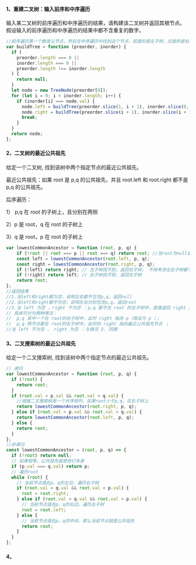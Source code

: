 #### 1、重建二叉树：输入前序和中序遍历

输入某二叉树的前序遍历和中序遍历的结果，请构建该二叉树并返回其根节点。
假设输入的前序遍历和中序遍历的结果中都不含重复的数字。

```js
//前序遍历第一个数是父节点，然后在中序遍历中找到这个节点，前面的是左子树，后面的是右子树。
var buildTree = function (preorder, inorder) {
  if (
    preorder.length === 0 ||
    inorder.length === 0 ||
    preorder.length !== inorder.length
  ) {
    return null;
  }
  let node = new TreeNode(preorder[0]);
  for (let i = 0; i < inorder.length; i++) {
    if (inorder[i] === node.val) {
      node.left = buildTree(preorder.slice(1, i + 1), inorder.slice(0, i));
      node.right = buildTree(preorder.slice(i + 1), inorder.slice(i + 1));
      break;
    }
  }
  return node;
};
```

#### 2、二叉树的最近公共祖先

给定一个二叉树, 找到该树中两个指定节点的最近公共祖先。

最近公共祖先：如果 root 是 p,q 的公共祖先，并且 root.left 和 root.right 都不是 p,q 的公共祖先。

后序遍历：

1） p,q 在 root 的子树上，且分别在两侧

2）p 是 root，q 在 root 的子树上

3）q 是 root，p 在 root 的子树上

```js
var lowestCommonAncestor = function (root, p, q) {
    if (!root || root === p || root === q) return root; //当root为null或等于p,q就返回root
    const left = lowestCommonAncestor(root.left, p, q);
    const right = lowestCommonAncestor(root.right, p, q);
    if (!left) return right; // 左子树找不到，返回右子树， 不用考虑左右子树都不存在的情况下，因为左右子树都不存在，也返回null，和这种情况一样
    if (!right) return left; // 右子树找不到，返回左子树
    return root;
};
//返回结果
//1.当left和right都为空，说明左右都不包含p,q，返回null
//2.当left和right都不为空，说明左右分别包含p,q，返回root
//3.当 left 为空 ，right 不为空 ：p,q 都不在 root 的左子树中，直接返回 right 。
// 具体可分为两种情况：
//  p,q 其中一个在 root的右子树中，此时 right 指向 p（假设为 p ）；
//  p,q 两节点都在 root的右子树中，此时的 right 指向最近公共祖先节点 ；
//当 left 不为空 ， right 为空 ：与情况 3. 同理
```

#### 3、二叉搜索树的最近公共祖先

给定一个二叉搜索树, 找到该树中两个指定节点的最近公共祖先。

```js
// 递归
var lowestCommonAncestor = function (root, p, q) {
  if (!root) {
    return root;
  }
  if (root.val < p.val && root.val < q.val) {
    //根据二叉搜索树是一个升序排列，如果root小于p,q，在右子树上
    return lowestCommonAncestor(root.right, p, q);
  } else if (root.val > p.val && root.val > q.val) {
    return lowestCommonAncestor(root.left, p, q);
  } else {
    return root;
  }
};
//非递归
const lowestCommonAncestor = (root, p, q) => {
  if (!root) return null;
  // 如果相等，公共祖先就是他们本身
  if (p.val === q.val) return p;
  // 遍历root
  while (root) {
    // 当前节点值在p，q的左边，遍历右子树
    if (root.val < q.val && root.val < p.val) {
      root = root.right;
    } else if (root.val > q.val && root.val > p.val) {
      // 当前节点值在p，q的右边，遍历左子树
      root = root.left;
    } else {
      // 当前节点值在p，q的中间，那么当前节点就是公共祖先
      return root;
    }
  }
};
```

#### 4、
